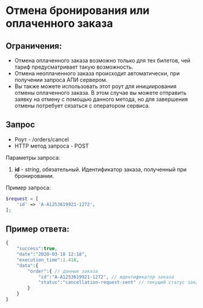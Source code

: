 Отмена бронирования или оплаченного заказа
==========================================

Ограничения:
------------

* Отмена оплаченного заказа возможно только для тех билетов, чей тариф предусматривает такую возможность.
* Отмена неоплаченного заказа происходит автоматически, при получении запроса АПИ сервером.
* Вы также можете использовать этот роут для инициирования отмены оплаченного заказа. В этом случае вы можете отправить заявку на отмену с помощью данного метода, но для завершения отмены потребует сязаться с оператором сервиса.

Запрос
------

* Роут - /orders/cancel
* HTTP метод запроса - POST

Параметры запроса:

1. **id** - *string*, обязательный. Идентификатор заказа, полученный при бронировании.

Пример запроса:

```php
$request = [
    'id' => 'A-A1253619921-1272',
];
```

Пример ответа:
--------------

```php
{
    "success":true,
    "date":"2020-03-18 12:18",
    "execution_time":1.418,
    "data":{
        "order":{ // данные заказа
            "id":"A-A1253619921-1272", // идентификатор заказа
            "status":"cancellation-request-sent" // текущий статус заказа, возможные значения указаны в справочнике
        }
    }
}
```